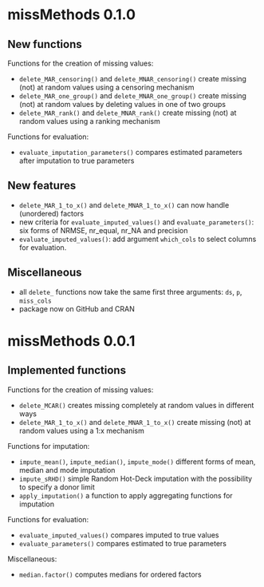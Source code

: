 # missMethods 0.1.0

## New functions

Functions for the creation of missing values:

* `delete_MAR_censoring()` and `delete_MNAR_censoring()` create missing (not) at random values using a censoring mechanism
* `delete_MAR_one_group()` and `delete_MNAR_one_group()` create missing (not) at random values by deleting values in one of two groups
* `delete_MAR_rank()` and `delete_MNAR_rank()` create missing (not) at random values using a ranking mechanism

Functions for evaluation:

* `evaluate_imputation_parameters()` compares estimated parameters after imputation to true parameters

## New features

* `delete_MAR_1_to_x()` and `delete_MNAR_1_to_x()` can now handle (unordered) factors
* new criteria for `evaluate_imputed_values()` and `evaluate_parameters()`: six forms of NRMSE, nr_equal, nr_NA and precision
* `evaluate_imputed_values()`: add argument `which_cols` to select columns for evaluation. 

## Miscellaneous

* all `delete_` functions now take the same first three arguments: `ds`, `p`, `miss_cols`
* package now on GitHub and CRAN

# missMethods 0.0.1

## Implemented functions

Functions for the creation of missing values:

* `delete_MCAR()` creates missing completely at random values in different ways
* `delete_MAR_1_to_x()` and `delete_MNAR_1_to_x()` create missing (not) at random values using a 1:x mechanism

Functions for imputation:

* `impute_mean()`, `impute_median()`, `impute_mode()` different forms of mean, median and mode imputation
* `impute_sRHD()` simple Random Hot-Deck imputation with the possibility to specify a donor limit
* `apply_imputation()` a function to apply aggregating functions for imputation

Functions for evaluation:

* `evaluate_imputed_values()` compares imputed to true values
* `evaluate_parameters()` compares estimated to true parameters

Miscellaneous:

* `median.factor()` computes medians for ordered factors

